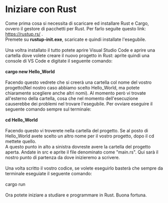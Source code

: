 # Iniziare con Rust
Come prima cosa si necessita di scaricare ed installare Rust e Cargo, ovvero il gestore di pacchetti per Rust. Per farlo seguite questo link: https://rustup.rs/ .\
Premete su **rustup-init.exe**, scaricate e quindi installate l'esegubile.\
\
Una voltra installato il tutto potete aprire Visual Studio Code e aprire una cartella dove volete creare il nuovo progetto in Rust: aprite quindi una console di VS Code e digitate il seguente comando: \
\
**cargo new Hello_World**\
\
Facendo questo vedrete che si creerà una cartella col nome del vostro progetto(Nel nostro caso abbiamo scelto Hello_World, ma potete chiaramente scegliere anche altri nomi). Al momento però vi trovate all'esterno della
cartella, cosa che nel momento dell'esecuzione causerebbe dei problemi nel trovare l'esegubile. Per ovviare eseguire il seguente comando sempre sul terminale: \
\
**cd Hello_World** \
\
Facendo questo vi troverete nella cartella del progetto. Se al posto di Hello_World avete scelto un altro nome per il vostro progetto, dopo il cd mettete quello.\
A questo punto in alto a sinistra dovreste avere la cartella del progetto aperta. Andate in src e aprite il file denominato come "main.rs". Qui sarà il nostro punto di partenza da dove inizieremo a scrivere.\
\
Una volta scritto il vostro codice, se volete eseguirlo basterà che sempre da terminale eseguiate il seguente comando:\
\
cargo run\
\
Ora potete iniziare a studiare e programmare in Rust. Buona fortuna.
